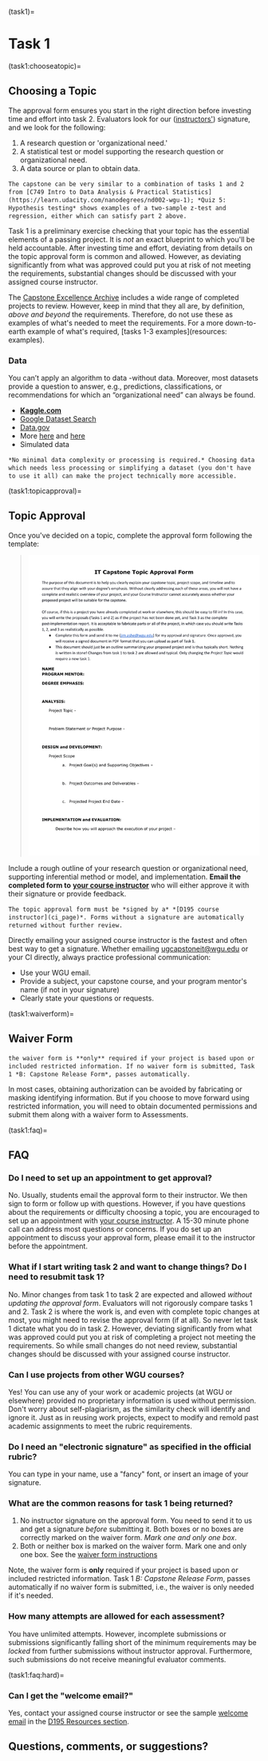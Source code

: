 (task1)=
# Task 1
<!-- hack to open links in new tab -->
<head>
    <base target="_blank">
</head>

(task1:chooseatopic)=

## Choosing a Topic

The approval form ensures you start in the right direction before investing time and effort into task 2. Evaluators look for our ([instructors'](ci_page)) signature, and we look for the following:

1. A research question or 'organizational need.'
2. A statistical test or model supporting the research question or organizational need.
3. A data source or plan to obtain data.

```{margin}
The capstone can be very similar to a combination of tasks 1 and 2 from [C749 Intro to Data Analysis & Practical Statistics](https://learn.udacity.com/nanodegrees/nd002-wgu-1); *Quiz 5: Hypothesis testing* shows examples of a two-sample z-test and regression, either which can satisfy part 2 above.  
```

Task 1 is a preliminary exercise checking that your topic has the essential elements of a passing project. It is *not* an exact blueprint to which you'll be held accountable. After investing time and effort, deviating from details on the topic approval form is common and allowed. However, as deviating significantly from what was approved could put you at risk of not meeting the requirements, substantial changes should be discussed with your assigned course instructor.

<!-- NEED VIDEO
- **Watch:** Choosing a Project Idea
<iframe
    src="https://wgu.hosted.panopto.com/Panopto/Pages/Embed.aspx?id=691a0e9a-d33b-48ca-aac3-d7413f4bbfdc&autoplay=false&offerviewer=true&showtitle=true&showbrand=true&captions=true&interactivity=all" 
    title="Choosing a topic" 
    width="640px"
    height="360px"
    style="border: 1px solid #464646;"
    allowfullscreen allow="autoplay"
>
</iframe> -->

<!-- NEED PODCAST
- **Listen:**
IT Audio Series podcast [Choosing Your Topic](https://d2y36twrtb17ty.cloudfront.net/sessions/09c3d32b-1567-4636-88d6-ad5f01616619/3183eabf-4239-4e4a-ae20-ad5f01616620-8792ef88-6d24-43f6-9fe9-ad5f01619cc7.mp4?invocationId=0275eb54-33e0-eb11-8284-12c206d2fd2b); view the [transcript](https://www.wgu.edu/content/dam/western-governors/documents/it/audio-series/ChoosingYourTopic.docx). -->

The [Capstone Excellence Archive](https://westerngovernorsuniversity.sharepoint.com/sites/capstonearchives/excellence/Pages/UndergraduateInformation.aspx) includes a wide range of completed projects to review. However, keep in mind that they all are, by definition, *above and beyond* the requirements. Therefore, do not use these as examples of what's needed to meet the requirements. For a more down-to-earth example of what's required, [tasks 1-3 examples](resources: examples).

### Data

You can’t apply an algorithm to data -without data. Moreover, most datasets provide a question to answer, e.g., predictions, classifications, or recommendations for which an “organizational need” can always be found.

- [**Kaggle.com**](https://www.kaggle.com/datasets)
- [Google Dataset Search](https://datasetsearch.research.google.com/)
- [Data.gov](https://data.gov/)
- More [here](https://careerfoundry.com/en/blog/data-analytics/where-to-find-free-datasets/) and [here](https://medium.com/analytics-vidhya/top-100-open-source-datasets-for-data-science-cd5a8d67cc3d)
- Simulated data

```{note}
*No minimal data complexity or processing is required.* Choosing data which needs less processing or simplifying a dataset (you don't have to use it all) can make the project technically more accessible.  
```

(task1:topicapproval)=

## Topic Approval

Once you've decided on a topic, complete the approval form following the template:

> [![Topic Approval Form](https://github.com/ashejim/C769/blob/main/url_images/C769_t1_approval.png?raw=true#image-thumb)](https://westerngovernorsuniversity-my.sharepoint.com/:w:/g/personal/jim_ashe_wgu_edu/ES7B62K50FpKhgSwOZxgRVcByPT8r6oIWJDFrcpzpPNbqw?e=qWyM4D)

Include a rough outline of your research question or organizational need, supporting inferential method or model, and implementation. **Email the completed form to** **[your course instructor](ci_page)** who will either approve it with their signature or provide feedback.

```{note}
The topic approval form must be *signed by a* *[D195 course instructor](ci_page)*. Forms without a signature are automatically returned without further review.  
```

Directly emailing your assigned course instructor is the fastest and often best way to get a signature. Whether emailing [ugcapstoneit@wgu.edu](mailto:ugcapstoneit@wgu.edu?cc=my%20course%20instructor&subject=C769:%20capstone%20topic%20approval&body=Your%20name%20and%20question%20here.%20We%20can%20only%20respond%20to%20messages%20from%20a%20valid%20WGU%20email%20address.%20%0A%0ADegree%20program%3A%20%0AProgram%20Mentor%3A%20%0A) or your CI directly, always practice professional communication:

- Use your WGU email.
- Provide a subject, your capstone course, and your program mentor's name (if not in your signature)
- Clearly state your questions or requests. 

(task1:waiverform)=
## Waiver Form

<!-- Everyone must submit a waiver form stating either their project is not based on restricted information OR use of any restricted information is authorized. -->

```{note}
the waiver form is **only** required if your project is based upon or included restricted information. If no waiver form is submitted, Task 1 *B: Capstone Release Form*, passes automatically.
```

In most cases, obtaining authorization can be avoided by fabricating or masking identifying information. But if you choose to move forward using restricted information, you will need to obtain documented permissions and submit them along with a waiver form to Assessments.

<!-- > [![Waiver Form](https://github.com/ashejim/C769/blob/main/url_images/769_waiver_form_thumb-1.png?raw=true#image-thumb)](https://westerngovernorsuniversity-my.sharepoint.com/:w:/g/personal/jim_ashe_wgu_edu/EUNAmf7lWqxOmKBLWTQ_zPcByoxrOLLK5sILQeeUoeYGeQ?e=9d1Ef7) -->

<!-- :::{note}
![waiver checkbox](../C769/url_images/waiver-check-1box.png)
::: -->

(task1:faq)=

## FAQ

### Do I need to set up an appointment to get approval?

No. Usually, students email the approval form to their instructor. We then sign to form or follow up with questions. However, if you have questions about the requirements or difficulty choosing a topic, you are encouraged to set up an appointment with [your course instructor](ci_page). A 15-30 minute phone call can address most questions or concerns. If you do set up an appointment to discuss your approval form, please email it to the instructor before the appointment.

### What if I start writing task 2 and want to change things? Do I need to resubmit task 1?

No. Minor changes from task 1 to task 2 are expected and allowed *without updating the approval form*. Evaluators will not rigorously compare tasks 1 and 2. Task 2 is where the work is, and even with complete topic changes at most, you might need to revise the approval form (if at all). So never let task 1 dictate what you do in task 2. However, deviating significantly from what was approved could put you at risk of completing a project not meeting the requirements. So while small changes do not need review, substantial changes should be discussed with your assigned course instructor.

### Can I use projects from other WGU courses?

Yes! You can use any of your work or academic projects (at WGU or elsewhere) provided no proprietary information is used without permission. Don't worry about self-plagiarism, as the similarity check will identify and ignore it. Just as in reusing work projects, expect to modify and remold past academic assignments to meet the rubric requirements.

### Do I need an "electronic signature" as specified in the official rubric?

You can type in your name, use a "fancy" font, or insert an image of your signature.  

### What are the common reasons for task 1 being returned?

1. No instructor signature on the approval form. You need to send it to us and get a signature *before* submitting it. Both boxes or no boxes are correctly marked on the waiver form. *Mark one and only one box*.
2. Both or neither box is marked on the waiver form. Mark one and only one box. See the [waiver form instructions](task1:waiver)

Note, the waiver form is **only** required if your project is based upon or included restricted information. Task 1 *B: Capstone Release Form*, passes automatically if no waiver form is submitted, i.e., the waiver is only needed if it's needed.

### How many attempts are allowed for each assessment?

You have unlimited attempts. However, incomplete submissions or submissions significantly falling short of the minimum requirements may be *locked* from further submissions without instructor approval. Furthermore, such submissions do not receive meaningful evaluator comments.

(task1:faq:hard)=
 
### Can I get the "welcome email?"

Yes, contact your assigned course instructor or see the sample [welcome email](resources:general:welcomeemail) in the [D195 Resources section](resources).

<!-- ### Are there any cohorts? I don't see where to sign-up on my COS page.

Yes, cohorts run regularly. Enrollment typically opens on Mondays and closes Wednesdays. You can find the link to sign-up under the *Explore Cohort* section on your C769 COS page. If the section is not visible, either enrollment has closed or the cohort will not be available that week. See [Webinars and Cohorts](resources:cohort) for more details. -->

## Questions, comments, or suggestions?

<script
   type="text/javascript"
   src="https://utteranc.es/client.js"
   async="async"
   repo="ashejim/C769"
   issue-term="pathname"
   theme="github-light"
   label="💬 comment"
   crossorigin="anonymous"
/>